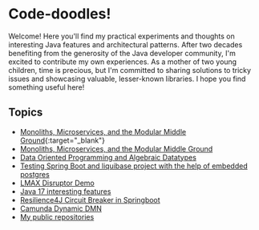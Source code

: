 # Code-doodles!
Welcome! Here you'll find my practical experiments and thoughts on interesting Java features and architectural patterns. After two decades benefiting from the generosity of the Java developer community, I'm excited to contribute my own experiences. As a mother of two young children, time is precious, but I'm committed to sharing solutions to tricky issues and showcasing valuable, lesser-known libraries. I hope you find something useful here!

## Topics
* [Monoliths, Microservices, and the Modular Middle Ground](https://github.com/rrjavadev/code-doodles/blob/master/ModularMonoliths.md#monoliths-microservices-and-the-modular-middle-ground){:target="_blank"}
* <a href="https://github.com/rrjavadev/code-doodles/blob/master/ModularMonoliths.md#monoliths-microservices-and-the-modular-middle-ground" target="_blank">Monoliths, Microservices, and the Modular Middle Ground</a>
* [Data Oriented Programming and Algebraic Datatypes](https://github.com/rrjavadev/data_oriented_programming?tab=readme-ov-file#data-oriented-programming-and-algebraic-data-types)
* [Testing Spring Boot and liquibase project with the help of embedded postgres](https://rrjavadev.github.io/SpringBoot-Liquibase-ComponentTest-With-EmbeddedPostgres/)
* [LMAX Disruptor Demo](https://github.com/rrjavadev/my-exp/tree/main/lmax-disruptor-demo#lmax-disruptor-demo)
* [Java 17 interesting features](https://github.com/rrjavadev/my-exp/tree/main/jdk17Demo)
* [Resilience4J Circuit Breaker in Springboot](https://github.com/rrjavadev/circuit-breaker-springboot-resilience4J)
* [Camunda Dynamic DMN](https://github.com/rrjavadev/camunda-dynamic-dmn?tab=readme-ov-file#camunda-dynamic-dmn)
* [My public repositories](https://github.com/rrjavadev?tab=repositories)
  
